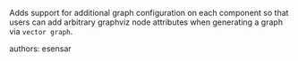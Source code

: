 Adds support for additional graph configuration on each component so that users can add arbitrary graphviz node attributes when generating a graph via `vector graph`.

authors: esensar
